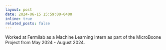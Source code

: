 ```yaml
---
layout: post
date: 2024-06-15 15:59:00-0400
inline: true
related_posts: false
---
```


Worked at Fermilab as a Machine Learning Intern as part of the MicroBoone Project from May 2024 - August 2024.
